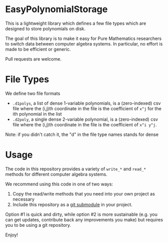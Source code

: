 # EasyPolynomialStorage

This is a lightweight library which defines a few file types which are designed
to store polynomials on disk.

The goal of this library is to make it easy for Pure Mathematics researchers to 
switch data between computer algebra systems.
In particular, no effort is made to be efficient or generic.

Pull requests are welcome.

# File Types

We define two file formats

* `.d1polys`, a list of dense 1-variable polynomials,
  is a (zero-indexed) csv file where the (i,j)th coordinate in the file
  is the coefficient of `x^j` for the ith polynomial in the list
* `.d2poly`, a single dense 2-variable polynomial,
  is a (zero-indexed) csv file where the (i,j)th coordinate in the file
  is the coefficient of `x^i y^j`. 

Note:
if you didn't catch it, the "d" in the file type names stands for dense

# Usage

The code in this repository provides a variety of `write_*` and `read_*` methods
for different computer algebra systems. 

We recommend using this code in one of two ways:
1. Copy the read/write methods that you need into your own project as necessary
2. Include this repository as a [git submodule](https://git-scm.com/book/en/v2/Git-Tools-Submodules)
   in your project.

Option #1 is quick and dirty, 
while option #2 is more sustainable 
(e.g. you can get updates, 
contribute back any improvements you make) 
but requires you to be using a git repository.

Enjoy!
